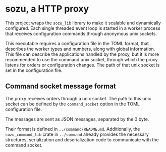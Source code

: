 # sozu, a HTTP proxy

This project wraps the `sozu_lib` library to make it scalable and dynamically
configured. Each single threaded event loop is started in a worker process that
receives configuration commands through anonymous unix sockets.

This executable requires a configuration file in the TOML format, that describes
the worker types and numbers, along with global information. This file can
describe the applications handled by the proxy, but it is more recommended to
use the command unix socket, through which the proxy listens for orders or
configuration changes. The path of that unix socket is set in the configuration
file.

## Command socket message format

The proxy receives orders through a unix socket. The path to this unix socket can
be defined by the `command_socket` option in the TOML configuration file.

The messages are sent as JSON messages, separated by the 0 byte.

Their format is defined in `../command/README.md`. Additionally, the
`sozu_command_lib` crate in `../command` already provides the necessary
structures, serialization and deserialization code to communicate with
the command socket.
